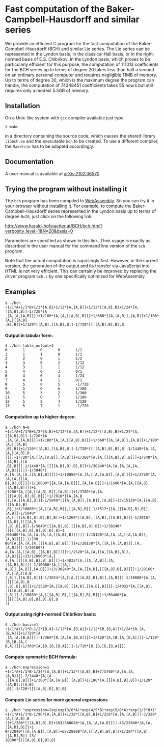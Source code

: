 # Fast computation of the Baker-Campbell-Hausdorff and similar series
We provide an efficient C program for the fast computation
of the Baker-Campbell-Hausdorff (BCH) and similar Lie series.
The Lie series can be represented in the Lyndon basis, in the
classical Hall basis, or in the right-normed basis of 
E.S. Chibrikov.  In the Lyndon basis,
which proves to be particularly efficient for this purpose,
the computation of 111013 coefficients for the BCH series up to terms of degree 20
takes less than half a second on an ordinary personal computer and requires negligible 11MB of memory.
Up to terms of degree 30, which is the maximum degree the program can handle, 
the computation of 74248451 coefficients takes 55 hours but still requires only a modest 5.5GB of  memory.

## Installation
On a Unix-like system with `gcc` compiler available just type
```
$ make
```
in a directory containing the source code, which causes 
the shared library `libbch.so` and the executable `bch`
to be created.
To use a different compiler, the `Makefile` has to be adapted accordingly.

## Documentation
A user manual is available at [arXiv:2102.06570](https://arxiv.org/pdf/2102.06570).

## Trying the program without installing it
The `bch` program has been compiled to  [WebAssembly](https://webassembly.org). 
So you can try it in your browser without installing it.
For example, to compute the Baker-Campbell-Hausdorff series represented
in the Lyndon basis up to terms of degree `N=20`, just click on the
following link:

http://www.harald-hofstaetter.at/BCH/bch.html?verbosity_level=1&N=20&basis=0

Parameters are specified as shown in this link. Their usage is exactly as described in the user manual for
the command line version of the `bch` program.

Note that the actual computation  is suprisingly fast. However, in the current version, the generation  of the output and its transfer
via JavaScript into HTML is not very efficient. This can certainly be improved by replacing the driver program
`bch.c` by one specifically optimized for WebAssembly.

## Examples
```
$ ./bch
+1/1*A+1/1*B+1/2*[A,B]+1/12*[A,[A,B]]+1/12*[[A,B],B]+1/24*[A,[[A,B],B]]-1/720*[A
,[A,[A,[A,B]]]]+1/180*[A,[A,[[A,B],B]]]+1/360*[[A,[A,B]],[A,B]]+1/180*[A,[[[A,B]
,B],B]]+1/120*[[A,B],[[A,B],B]]-1/720*[[[[A,B],B],B],B]
```

#### Output in tabular form:
```
$ ./bch table_output=1
0       1       0       0       1/1
1       1       1       0       1/1
2       2       0       1       1/2
3       3       0       2       1/12
4       3       2       1       1/12
5       4       0       3       0/1
6       4       0       4       1/24
7       4       4       1       0/1
8       5       0       5       -1/720
9       5       0       6       1/180
10      5       3       2       1/360
11      5       0       7       1/180
12      5       2       4       1/120
13      5       7       1       -1/720
```

#### Computation up to higher degree:
```
$ ./bch N=8
+1/1*A+1/1*B+1/2*[A,B]+1/12*[A,[A,B]]+1/12*[[A,B],B]+1/24*[A,[[A,B],B]]-1/720*[A
,[A,[A,[A,B]]]]+1/180*[A,[A,[[A,B],B]]]+1/360*[[A,[A,B]],[A,B]]+1/180*[A,[[[A,B]
,B],B]]+1/120*[[A,B],[[A,B],B]]-1/720*[[[[A,B],B],B],B]-1/1440*[A,[A,[A,[[A,B],B
]]]]+1/720*[A,[[A,[A,B]],[A,B]]]+1/360*[A,[A,[[[A,B],B],B]]]+1/240*[A,[[A,B],[[A
,B],B]]]-1/1440*[A,[[[[A,B],B],B],B]]+1/30240*[A,[A,[A,[A,[A,[A,B]]]]]]-1/5040*[
A,[A,[A,[A,[[A,B],B]]]]]+1/10080*[A,[A,[[A,[A,B]],[A,B]]]]+1/3780*[A,[A,[A,[[[A,
B],B],B]]]]+1/10080*[[A,[A,[A,B]]],[A,[A,B]]]+1/1680*[A,[A,[[A,B],[[A,B],B]]]]+1
/1260*[A,[[A,[[A,B],B]],[A,B]]]+1/3780*[A,[A,[[[[A,B],B],B],B]]]+1/2016*[[A,[A,B
]],[A,[[A,B],B]]]-1/5040*[[[A,[A,B]],[A,B]],[A,B]]+13/15120*[A,[[A,B],[[[A,B],B]
,B]]]+1/10080*[[A,[[A,B],B]],[[A,B],B]]-1/1512*[[A,[[[A,B],B],B]],[A,B]]-1/5040*
[A,[[[[[A,B],B],B],B],B]]+1/1260*[[A,B],[[A,B],[[A,B],B]]]-1/2016*[[A,B],[[[[A,B
],B],B],B]]-1/5040*[[[A,B],B],[[[A,B],B],B]]+1/30240*[[[[[[A,B],B],B],B],B],B]+1
/60480*[A,[A,[A,[A,[A,[[A,B],B]]]]]]-1/15120*[A,[A,[A,[[A,[A,B]],[A,B]]]]]-1/100
80*[A,[A,[A,[A,[[[A,B],B],B]]]]]+1/20160*[A,[[A,[A,[A,B]]],[A,[A,B]]]]-1/20160*[
A,[A,[A,[[A,B],[[A,B],B]]]]]+1/2520*[A,[A,[[A,[[A,B],B]],[A,B]]]]+23/120960*[A,[
A,[A,[[[[A,B],B],B],B]]]]+1/4032*[A,[[A,[A,B]],[A,[[A,B],B]]]]-1/10080*[A,[[[A,[
A,B]],[A,B]],[A,B]]]+13/30240*[A,[A,[[A,B],[[[A,B],B],B]]]]+1/20160*[A,[[A,[[A,B
],B]],[[A,B],B]]]-1/3024*[A,[[A,[[[A,B],B],B]],[A,B]]]-1/10080*[A,[A,[[[[[A,B],B
],B],B],B]]]+1/2520*[A,[[A,B],[[A,B],[[A,B],B]]]]-1/4032*[A,[[A,B],[[[[A,B],B],B
],B]]]-1/10080*[A,[[[A,B],B],[[[A,B],B],B]]]+1/60480*[A,[[[[[[A,B],B],B],B],B],B
]]
```

#### Output using right-normed Chibrikov basis:
```
$ ./bch basis=1
+1/1*A+1/1*B-1/2*[B,A]-1/12*[A,[B,A]]+1/12*[B,[B,A]]+1/24*[B,[A,[B,A]]]+1/720*[A
,[A,[A,[B,A]]]]-1/360*[B,[A,[A,[B,A]]]]+1/120*[A,[B,[A,[B,A]]]]-1/120*[B,[B,[A,[
B,A]]]]+1/360*[A,[B,[B,[B,A]]]]-1/720*[B,[B,[B,[B,A]]]]
```

#### Compute symmetric BCH formula:
``` 
$ ./bch expression=1
+1/1*A+1/1*B-1/24*[A,[A,B]]+1/12*[[A,B],B]+7/5760*[A,[A,[A,[A,B]]]]-7/1440*[A,[A
,[[A,B],B]]]+1/360*[[A,[A,B]],[A,B]]+1/180*[A,[[[A,B],B],B]]+1/120*[[A,B],[[A,B]
,B]]-1/720*[[[[A,B],B],B],B]
```

#### Compute Lie series for more general expressions
```
$ ./bch "expression=log(exp(3/8*A)*exp(4/5*B)*exp(5/8*A)*exp(1/5*B))"
+1/1*A+1/1*B-1/96*[A,[A,B]]+1/30*[[A,B],B]+1/256*[A,[A,[A,B]]]-3/320*[A,[[A,B],B
]]+1/200*[[[A,B],B],B]+163/368640*[A,[A,[A,[A,B]]]]-43/23040*[A,[A,[[A,B],B]]]+1
9/23040*[[A,[A,B]],[A,B]]+67/28800*[A,[[[A,B],B],B]]+1/384*[[A,B],[[A,B],B]]-13/
18000*[[[[A,B],B],B],B]
```
